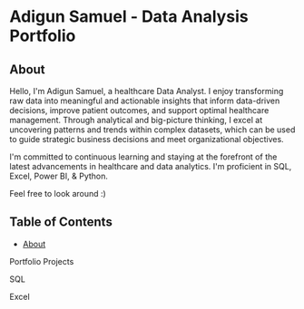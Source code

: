 # Adigun Samuel  - Data Analysis Portfolio
## About
Hello, I'm Adigun Samuel, a healthcare Data Analyst. I enjoy transforming raw data into meaningful and actionable insights that inform data-driven decisions, improve patient outcomes, and support optimal healthcare management. Through analytical and big-picture thinking, I excel at uncovering patterns and trends within complex datasets, which can be used to guide strategic business decisions and meet organizational objectives.

I'm committed to continuous learning and staying at the forefront of the latest advancements in healthcare and data analytics. I'm proficient in SQL, Excel, Power BI, & Python.

Feel free to look around :)

## Table of Contents
- [About](https://github.com/ronishahill/Data-Analysis-Portfolio/blob/main/README.md#about)

Portfolio Projects

SQL

Excel



